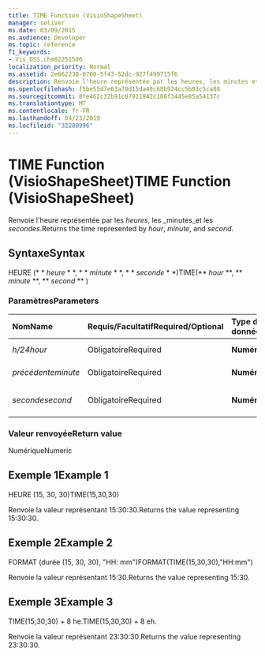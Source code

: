 ```yaml
---
title: TIME Function (VisioShapeSheet)
manager: soliver
ms.date: 03/09/2015
ms.audience: Developer
ms.topic: reference
f1_keywords:
- Vis_DSS.chm82251506
localization_priority: Normal
ms.assetid: 2e662230-0760-5f43-52dc-927f499715f6
description: Renvoie l'heure représentée par les heures, les minutes et les secondes.
ms.openlocfilehash: f5be55d7e63a70d15da49c68b924cc5b03c5ca88
ms.sourcegitcommit: 8fe462c32b91c87911942c188f3445e85a54137c
ms.translationtype: MT
ms.contentlocale: fr-FR
ms.lasthandoff: 04/23/2019
ms.locfileid: "32280996"
---
```

# <a name="time-function-visioshapesheet"></a><span data-ttu-id="3143d-103">TIME Function (VisioShapeSheet)</span><span class="sxs-lookup"><span data-stu-id="3143d-103">TIME Function (VisioShapeSheet)</span></span>

<span data-ttu-id="3143d-104">Renvoie l'heure représentée par les _heures_, les _minutes_et les _secondes_.</span><span class="sxs-lookup"><span data-stu-id="3143d-104">Returns the time represented by  _hour_,  _minute_, and  _second_.</span></span>
  
## <a name="syntax"></a><span data-ttu-id="3143d-105">Syntaxe</span><span class="sxs-lookup"><span data-stu-id="3143d-105">Syntax</span></span>

<span data-ttu-id="3143d-106">HEURE (\* \* *heure* \* \*, \* \* *minute* \* \*, \* \* *seconde* \* \*)</span><span class="sxs-lookup"><span data-stu-id="3143d-106">TIME(\*\* *hour* \*\*, \*\* *minute* \*\*, \*\* *second* \*\* )</span></span> 
  
### <a name="parameters"></a><span data-ttu-id="3143d-107">Paramètres</span><span class="sxs-lookup"><span data-stu-id="3143d-107">Parameters</span></span>

|<span data-ttu-id="3143d-108">**Nom**</span><span class="sxs-lookup"><span data-stu-id="3143d-108">**Name**</span></span>|<span data-ttu-id="3143d-109">**Requis/Facultatif**</span><span class="sxs-lookup"><span data-stu-id="3143d-109">**Required/Optional**</span></span>|<span data-ttu-id="3143d-110">**Type de données**</span><span class="sxs-lookup"><span data-stu-id="3143d-110">**Data Type**</span></span>|<span data-ttu-id="3143d-111">**Description**</span><span class="sxs-lookup"><span data-stu-id="3143d-111">**Description**</span></span>|
|:-----|:-----|:-----|:-----|
| <span data-ttu-id="3143d-112">_h/24_</span><span class="sxs-lookup"><span data-stu-id="3143d-112">_hour_</span></span> <br/> |<span data-ttu-id="3143d-113">Obligatoire</span><span class="sxs-lookup"><span data-stu-id="3143d-113">Required</span></span>  <br/> |<span data-ttu-id="3143d-114">**Numérique**</span><span class="sxs-lookup"><span data-stu-id="3143d-114">**Numeric**</span></span> <br/> |<span data-ttu-id="3143d-115">Composant heure</span><span class="sxs-lookup"><span data-stu-id="3143d-115">The hour component.</span></span>  <br/> |
| <span data-ttu-id="3143d-116">_précédente_</span><span class="sxs-lookup"><span data-stu-id="3143d-116">_minute_</span></span> <br/> |<span data-ttu-id="3143d-117">Obligatoire</span><span class="sxs-lookup"><span data-stu-id="3143d-117">Required</span></span>  <br/> |<span data-ttu-id="3143d-118">**Numérique**</span><span class="sxs-lookup"><span data-stu-id="3143d-118">**Numeric**</span></span> <br/> |<span data-ttu-id="3143d-119">Composant minute</span><span class="sxs-lookup"><span data-stu-id="3143d-119">The minute comonent.</span></span>  <br/> |
| <span data-ttu-id="3143d-120">_seconde_</span><span class="sxs-lookup"><span data-stu-id="3143d-120">_second_</span></span> <br/> |<span data-ttu-id="3143d-121">Obligatoire</span><span class="sxs-lookup"><span data-stu-id="3143d-121">Required</span></span>  <br/> |<span data-ttu-id="3143d-122">**Numérique**</span><span class="sxs-lookup"><span data-stu-id="3143d-122">**Numeric**</span></span> <br/> |<span data-ttu-id="3143d-123">Composant seconde</span><span class="sxs-lookup"><span data-stu-id="3143d-123">The second component.</span></span>  <br/> |
   
### <a name="return-value"></a><span data-ttu-id="3143d-124">Valeur renvoyée</span><span class="sxs-lookup"><span data-stu-id="3143d-124">Return value</span></span>

<span data-ttu-id="3143d-125">Numérique</span><span class="sxs-lookup"><span data-stu-id="3143d-125">Numeric</span></span>
  
## <a name="example-1"></a><span data-ttu-id="3143d-126">Exemple 1</span><span class="sxs-lookup"><span data-stu-id="3143d-126">Example 1</span></span>

<span data-ttu-id="3143d-127">HEURE (15, 30, 30)</span><span class="sxs-lookup"><span data-stu-id="3143d-127">TIME(15,30,30)</span></span>
  
<span data-ttu-id="3143d-128">Renvoie la valeur représentant 15:30:30.</span><span class="sxs-lookup"><span data-stu-id="3143d-128">Returns the value representing 15:30:30.</span></span>
  
## <a name="example-2"></a><span data-ttu-id="3143d-129">Exemple 2</span><span class="sxs-lookup"><span data-stu-id="3143d-129">Example 2</span></span>

<span data-ttu-id="3143d-130">FORMAT (durée (15, 30, 30), "HH: mm")</span><span class="sxs-lookup"><span data-stu-id="3143d-130">FORMAT(TIME(15,30,30),"HH:mm")</span></span>
  
<span data-ttu-id="3143d-131">Renvoie la valeur représentant 15:30.</span><span class="sxs-lookup"><span data-stu-id="3143d-131">Returns the value representing 15:30.</span></span>
  
## <a name="example-3"></a><span data-ttu-id="3143d-132">Exemple 3</span><span class="sxs-lookup"><span data-stu-id="3143d-132">Example 3</span></span>

<span data-ttu-id="3143d-133">TIME(15;30;30) + 8 he.</span><span class="sxs-lookup"><span data-stu-id="3143d-133">TIME(15,30,30) + 8 eh.</span></span>
  
<span data-ttu-id="3143d-134">Renvoie la valeur représentant 23:30:30.</span><span class="sxs-lookup"><span data-stu-id="3143d-134">Returns the value representing 23:30:30.</span></span>
  

